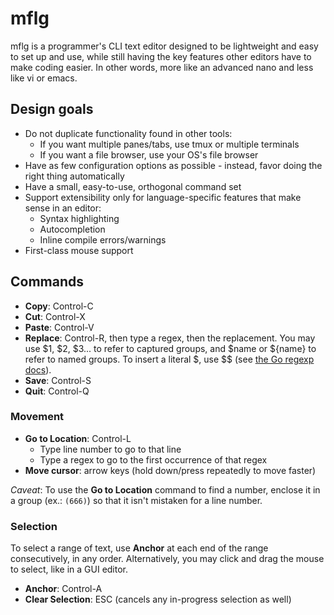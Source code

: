 # mflg

mflg is a programmer's CLI text editor designed to be lightweight and easy to set up
and use, while still having the key features other editors have to make coding easier.
In other words, more like an advanced nano and less like vi or emacs.

## Design goals

- Do not duplicate functionality found in other tools:
  - If you want multiple panes/tabs, use tmux or multiple terminals
  - If you want a file browser, use your OS's file browser
- Have as few configuration options as possible - instead, favor doing the right thing
  automatically
- Have a small, easy-to-use, orthogonal command set
- Support extensibility only for language-specific features that make sense in an editor:
  - Syntax highlighting
  - Autocompletion
  - Inline compile errors/warnings
- First-class mouse support

## Commands

- **Copy**: Control-C
- **Cut**: Control-X
- **Paste**: Control-V
- **Replace**: Control-R, then type a regex, then the replacement. You may use $1, $2, $3... to refer to captured groups, and $name or ${name} to refer to named groups. To insert a literal $, use $$ (see [the Go regexp docs][go-regexp]).
- **Save**: Control-S
- **Quit**: Control-Q

[go-regexp]: https://golang.org/pkg/regexp/#Regexp.Expand

### Movement

- **Go to Location**: Control-L
  - Type line number to go to that line
  - Type a regex to go to the first occurrence of that regex
- **Move cursor**: arrow keys (hold down/press repeatedly to move faster)

_Caveat_: To use the **Go to Location** command to find a number, enclose it in a group (ex.: `(666)`) so that it isn't
mistaken for a line number.

### Selection

To select a range of text, use **Anchor** at each end of the range consecutively, in any order.
Alternatively, you may click and drag the mouse to select, like in a GUI editor.

- **Anchor**: Control-A
- **Clear Selection**: ESC (cancels any in-progress selection as well)
